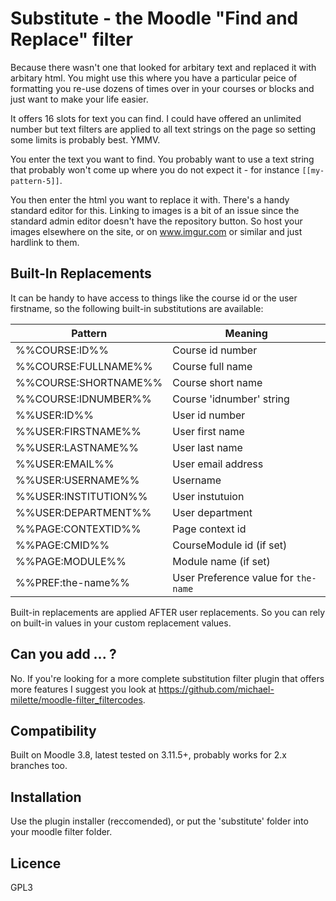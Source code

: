 # Substitute - the Moodle "Find and Replace" filter

Because there wasn't one that looked for arbitary text and replaced it with arbitary html. You might use this where you have a particular peice of formatting you re-use dozens of times over in your courses or blocks and just want to make your life easier.

It offers 16 slots for text you can find. I could have offered an unlimited number but text filters are applied to all text strings on the page so setting some limits is probably best. YMMV.

You enter the text you want to find. You probably want to use a text string that probably won't come up where you do not expect it - for instance `[[my-pattern-5]]`.

You then enter the html you want to replace it with. There's a handy standard editor for this. Linking to images is a bit of an issue since the standard admin editor doesn't have the repository button. So host your images elsewhere on the site, or on www.imgur.com or similar and just hardlink to them.

Built-In Replacements
---------------------
It can be handy to have access to things like the course id or the user firstname, so the following built-in substitutions are available:

| Pattern | Meaning |
| ----- | ----- |
| %%COURSE:ID%% | Course id number |
| %%COURSE:FULLNAME%% | Course full name |
| %%COURSE:SHORTNAME%% | Course short name |
| %%COURSE:IDNUMBER%% | Course 'idnumber' string |
| %%USER:ID%% | User id number |
| %%USER:FIRSTNAME%% | User first name |
| %%USER:LASTNAME%% | User last name |
| %%USER:EMAIL%% | User email address |
| %%USER:USERNAME%% | Username |
| %%USER:INSTITUTION%% | User instutuion |
| %%USER:DEPARTMENT%% | User department |
| %%PAGE:CONTEXTID%% | Page context id |
| %%PAGE:CMID%% | CourseModule id (if set) |
| %%PAGE:MODULE%% | Module name (if set) |
| %%PREF:the-name%% | User Preference value for `the-name` |

Built-in replacements are applied AFTER user replacements. So you can rely on built-in values in your custom replacement values.

Can you add ... ?
-----------------

No. If you're looking for a more complete substitution filter plugin that offers more features I suggest you look at https://github.com/michael-milette/moodle-filter_filtercodes.

Compatibility
-------------

Built on Moodle 3.8, latest tested on 3.11.5+, probably works for 2.x branches too.

Installation
------------

Use the plugin installer (reccomended), or put the 'substitute' folder into your moodle filter folder.

Licence
-------
GPL3